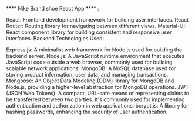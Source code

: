 **** Nike Brand shoe React App **** :

React: Frontend development framework for building user interfaces.
React Router: Routing library for navigating between different views.
Material-UI: React component library for building consistent and responsive user interfaces.
Backend Technologies Used:

Express.js: A minimalist web framework for Node.js used for building the backend server.
Node.js: A JavaScript runtime environment that executes JavaScript code outside a web browser, commonly used for building scalable network applications.
MongoDB: A NoSQL database used for storing product information, user data, and managing transactions.
Mongoose: An Object Data Modeling (ODM) library for MongoDB and Node.js, providing a higher-level abstraction for MongoDB operations.
JWT (JSON Web Tokens): A compact, URL-safe means of representing claims to be transferred between two parties. It's commonly used for implementing authentication and authorization in web applications.
bcrypt.js: A library for hashing passwords, enhancing the security of user authentication.
